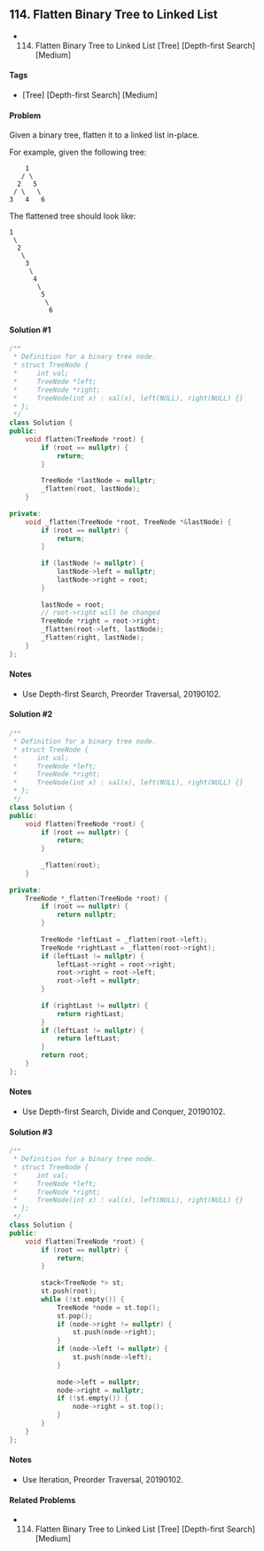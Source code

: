 ## 114. Flatten Binary Tree to Linked List
- 114. Flatten Binary Tree to Linked List [Tree] [Depth-first Search] [Medium]

#### Tags
- [Tree] [Depth-first Search] [Medium]

#### Problem
Given a binary tree, flatten it to a linked list in-place.

For example, given the following tree:

        1
       / \
      2   5
     / \   \
    3   4   6

The flattened tree should look like:

    1
     \
      2
       \
        3
         \
          4
           \
            5
             \
              6

#### Solution #1
``` C++
/**
 * Definition for a binary tree node.
 * struct TreeNode {
 *     int val;
 *     TreeNode *left;
 *     TreeNode *right;
 *     TreeNode(int x) : val(x), left(NULL), right(NULL) {}
 * };
 */
class Solution {
public:
    void flatten(TreeNode *root) {
        if (root == nullptr) {
            return;
        }
        
        TreeNode *lastNode = nullptr;
        _flatten(root, lastNode);
    }
    
private:
    void _flatten(TreeNode *root, TreeNode *&lastNode) {
        if (root == nullptr) {
            return;
        }
        
        if (lastNode != nullptr) {
            lastNode->left = nullptr;
            lastNode->right = root;
        }
        
        lastNode = root;
        // root->right will be changed
        TreeNode *right = root->right;
        _flatten(root->left, lastNode);
        _flatten(right, lastNode);
    }
};
```

#### Notes
- Use Depth-first Search, Preorder Traversal, 20190102.

#### Solution #2
``` C++
/**
 * Definition for a binary tree node.
 * struct TreeNode {
 *     int val;
 *     TreeNode *left;
 *     TreeNode *right;
 *     TreeNode(int x) : val(x), left(NULL), right(NULL) {}
 * };
 */
class Solution {
public:
    void flatten(TreeNode *root) {
        if (root == nullptr) {
            return;
        }
        
        _flatten(root);
    }
    
private:
    TreeNode *_flatten(TreeNode *root) {
        if (root == nullptr) {
            return nullptr;
        }
        
        TreeNode *leftLast = _flatten(root->left);
        TreeNode *rightLast = _flatten(root->right);
        if (leftLast != nullptr) {
            leftLast->right = root->right;
            root->right = root->left;
            root->left = nullptr;
        }
        
        if (rightLast != nullptr) {
            return rightLast;
        }
        if (leftLast != nullptr) {
            return leftLast;
        }
        return root;
    }
};
```

#### Notes
- Use Depth-first Search, Divide and Conquer, 20190102.

#### Solution #3
``` C++
/**
 * Definition for a binary tree node.
 * struct TreeNode {
 *     int val;
 *     TreeNode *left;
 *     TreeNode *right;
 *     TreeNode(int x) : val(x), left(NULL), right(NULL) {}
 * };
 */
class Solution {
public:
    void flatten(TreeNode *root) {
        if (root == nullptr) {
            return;
        }
        
        stack<TreeNode *> st;
        st.push(root);
        while (!st.empty()) {
            TreeNode *node = st.top();
            st.pop();
            if (node->right != nullptr) {
                st.push(node->right);
            }
            if (node->left != nullptr) {
                st.push(node->left);
            }
            
            node->left = nullptr;
            node->right = nullptr;
            if (!st.empty()) {
                node->right = st.top();
            }
        }
    }
};
```

#### Notes
- Use Iteration, Preorder Traversal, 20190102.

#### Related Problems
- 114. Flatten Binary Tree to Linked List [Tree] [Depth-first Search] [Medium]
